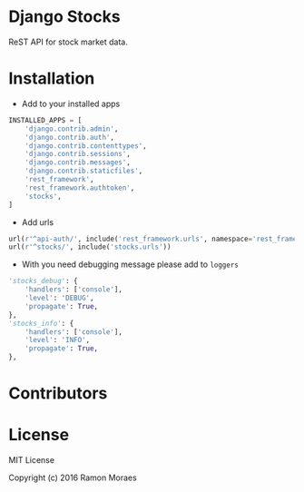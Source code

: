 # Django Stocks

ReST API for stock market data.

# Installation

- Add to your installed apps

```python
INSTALLED_APPS = [
    'django.contrib.admin',
    'django.contrib.auth',
    'django.contrib.contenttypes',
    'django.contrib.sessions',
    'django.contrib.messages',
    'django.contrib.staticfiles',
    'rest_framework',
    'rest_framework.authtoken',
    'stocks',
]
```

- Add urls

```python
url(r'^api-auth/', include('rest_framework.urls', namespace='rest_framework')),
url(r'^stocks/', include('stocks.urls'))
```

- With you need debugging message please add to `loggers`

```python
'stocks_debug': {
    'handlers': ['console'],
    'level': 'DEBUG',
    'propagate': True,
},
'stocks_info': {
    'handlers': ['console'],
    'level': 'INFO',
    'propagate': True,
},
```


# Contributors

# License

MIT License

Copyright (c) 2016 Ramon Moraes
